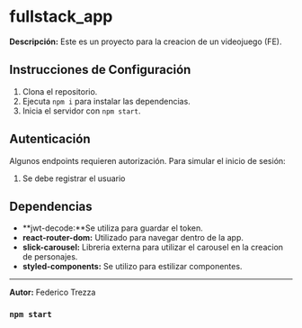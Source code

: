 
# fullstack_app

**Descripción:** Este es un proyecto para la creacion de un videojuego (FE). 
## Instrucciones de Configuración
1. Clona el repositorio.
2. Ejecuta `npm i` para instalar las dependencias.
3. Inicia el servidor con `npm start`.

## Autenticación
Algunos endpoints requieren autorización. Para simular el inicio de sesión:
1. Se debe registrar el usuario

## Dependencias

- **jwt-decode:**Se utiliza para guardar el token.
- **react-router-dom:** Utilizado para navegar dentro de la app.
- **slick-carousel:** Libreria externa para utilizar el carousel en la creacion de personajes.
- **styled-components:** Se utilizo para estilizar componentes.


---
**Autor:** Federico Trezza

### `npm start`




